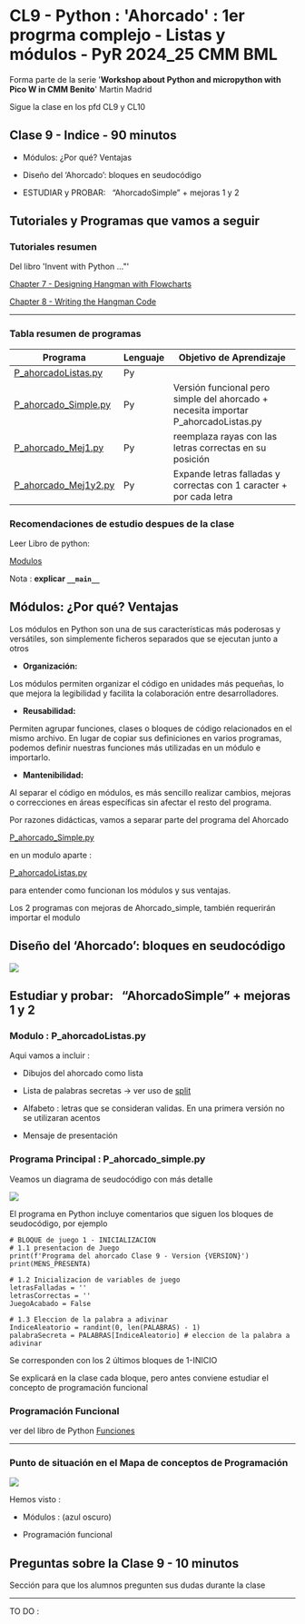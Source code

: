 # CL9 - Python : 'Ahorcado' : 1er progrma complejo - Listas y módulos - PyR 2024_25 CMM BML

Forma parte de la serie '**Workshop about Python and micropython with Pico W in CMM Benito**' Martin Madrid

Sigue la clase en los pfd CL9 y CL10

## Clase 9 - Indice - 90 minutos

- Módulos: ¿Por qué? Ventajas

- Diseño del ‘Ahorcado’: bloques en seudocódigo

- ESTUDIAR y PROBAR:   “AhorcadoSimple” + mejoras 1 y 2

## Tutoriales y Programas que vamos a seguir

### Tutoriales resumen

Del libro 'Invent with Python ..."'

[Chapter 7 - Designing Hangman with Flowcharts](https://inventwithpython.com/invent4thed/chapter7.html)

[Chapter 8 - Writing the Hangman Code](https://inventwithpython.com/invent4thed/chapter8.html)

----

### Tabla resumen de programas

| Programa                                     | Lenguaje | Objetivo de Aprendizaje                                                            |
| -------------------------------------------- | -------- | ---------------------------------------------------------------------------------- |
| [P_ahorcadoListas.py](P_ahorcadoListas.py)   | Py       |                                                                                    |
| [P_ahorcado_Simple.py](P_ahorcado_Simple.py) | Py       | Versión funcional pero simple del ahorcado + necesita importar P_ahorcadoListas.py |
| [P_ahorcado_Mej1.py](P_ahorcado_Mej1.py)     | Py       | reemplaza rayas con las letras correctas en su posición                            |
| [P_ahorcado_Mej1y2.py](P_ahorcado_Mej1y2.py) | Py       | Expande letras falladas y correctas con 1 caracter + por cada letra                |

### Recomendaciones de estudio despues de la clase

Leer Libro de python:

[Modulos](https://ellibrodepython.com/modulos-python#m%C3%B3dulos-en-python)

Nota : **explicar `__main__`**

## Módulos: ¿Por qué? Ventajas

Los módulos en Python son una de sus características más poderosas
y versátiles, son simplemente ficheros separados que se ejecutan junto a otros

* **Organización:**

Los módulos permiten organizar el código en unidades más pequeñas, lo que mejora la legibilidad y facilita la colaboración entre desarrolladores.

* **Reusabilidad:**

Permiten agrupar funciones, clases o bloques de código relacionados en el mismo archivo.
En lugar de copiar sus definiciones en varios programas, podemos definir
nuestras funciones más utilizadas en un módulo e importarlo.

* **Mantenibilidad:**

Al separar el código en módulos, es más sencillo realizar cambios, mejoras o correcciones en áreas específicas sin afectar el resto del programa.

Por razones didácticas, vamos a separar parte del programa del Ahorcado

[P_ahorcado_Simple.py](P_ahorcado_Simple.py)

en un modulo aparte :

[P_ahorcadoListas.py](P_ahorcadoListas.py)

para entender como funcionan los módulos y sus ventajas. 

Los 2 programas con mejoras de Ahorcado_simple, también requerirán importar el modulo

## Diseño del ‘Ahorcado’: bloques en seudocódigo

![](C:\Users\josec\OneDrive\Documentos\GitHub\2425CL9_Ahorcado\ahorcadoseudocogigo.png)

## Estudiar y probar:   “AhorcadoSimple” + mejoras 1 y 2

### Modulo : P_ahorcadoListas.py

Aqui vamos a incluir :

* Dibujos del ahorcado como lista

* Lista de palabras secretas -> ver uso de [split](https://ellibrodepython.com/cadenas-python#splitsepnone-maxsplit-1)

* Alfabeto : letras que se consideran validas. En una primera versión no se utilizaran acentos

* Mensaje de presentación

### Programa Principal : P_ahorcado_simple.py

Veamos un diagrama de seudocódigo con más detalle

![](C:\Users\josec\OneDrive\Documentos\GitHub\2425CL9_Ahorcado\seudocodigoDet.png)

El programa en Python incluye comentarios que siguen los bloques de seudocódigo, por ejemplo

```
# BLOQUE de juego 1 - INICIALIZACION
# 1.1 presentacion de Juego
print(f'Programa del ahorcado Clase 9 - Version {VERSION}')
print(MENS_PRESENTA)

# 1.2 Inicializacion de variables de juego
letrasFalladas = ''
letrasCorrectas = ''
JuegoAcabado = False

# 1.3 Eleccion de la palabra a adivinar
IndiceAleatorio = randint(0, len(PALABRAS) - 1)
palabraSecreta = PALABRAS[IndiceAleatorio] # eleccion de la palabra a adivinar
```

Se corresponden con los 2 últimos bloques de 1-INICIO

Se explicará en la clase cada bloque, pero antes conviene estudiar el concepto de programación funcional

### Programación Funcional

ver del libro de Python [Funciones](https://ellibrodepython.com/funciones-en-python)



---

### Punto de situación en el Mapa de conceptos de Programación

 ![](C:\Users\josec\OneDrive\Documentos\GitHub\2425CL9_Ahorcado\mapaConceptos_prog.png)

Hemos visto :

* Módulos : (azul oscuro)

* Programación funcional

## Preguntas sobre la Clase 9 - 10 minutos

Sección para que los alumnos pregunten sus dudas durante la clase

---

TO DO :
